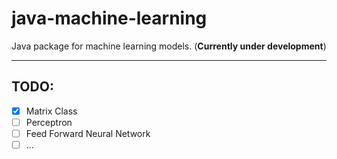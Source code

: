# java-machine-learning

Java package for machine learning models.
(**Currently under development**)

---

## TODO:
- [x] Matrix Class
- [ ] Perceptron
- [ ] Feed Forward Neural Network
- [ ] ...
